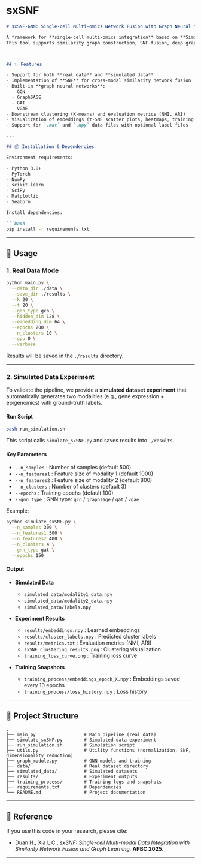 # sxSNF

````markdown
# sxSNF-GNN: Single-cell Multi-omics Network Fusion with Graph Neural Networks

A framework for **single-cell multi-omics integration** based on **Similarity Network Fusion (SNF)** and **Graph Neural Networks (GNNs)**.  
This tool supports similarity graph construction, SNF fusion, deep graph representation learning, clustering, and visualization.



## ✨ Features

- Support for both **real data** and **simulated data**  
- Implementation of **SNF** for cross-modal similarity network fusion  
- Built-in **graph neural networks**:
  - GCN
  - GraphSAGE
  - GAT
  - VGAE
- Downstream clustering (K-means) and evaluation metrics (NMI, ARI)  
- Visualization of embeddings (t-SNE scatter plots, heatmaps, training loss curves)  
- Support for `.mat` and `.npy` data files with optional label files  

---

## 📦 Installation & Dependencies

Environment requirements:

- Python 3.8+
- PyTorch
- NumPy
- scikit-learn
- SciPy
- Matplotlib
- Seaborn

Install dependencies:

```bash
pip install -r requirements.txt
````

---

## 🚀 Usage

### 1. Real Data Mode

```bash
python main.py \
  --data_dir ./data \
  --save_dir ./results \
  --k 20 \
  --t 20 \
  --gnn_type gcn \
  --hidden_dim 128 \
  --embedding_dim 64 \
  --epochs 200 \
  --n_clusters 10 \
  --gpu 0 \
  --verbose
```

Results will be saved in the `./results` directory.

---

### 2. Simulated Data Experiment

To validate the pipeline, we provide a **simulated dataset experiment** that automatically generates two modalities (e.g., gene expression + epigenomics) with ground-truth labels.

#### Run Script

```bash
bash run_simulation.sh
```

This script calls `simulate_sxSNF.py` and saves results into `./results`.

#### Key Parameters

* `--n_samples` : Number of samples (default 500)
* `--n_features1` : Feature size of modality 1 (default 1000)
* `--n_features2` : Feature size of modality 2 (default 800)
* `--n_clusters` : Number of clusters (default 3)
* `--epochs` : Training epochs (default 100)
* `--gnn_type` : GNN type: `gcn` / `graphsage` / `gat` / `vgae`

Example:

```bash
python simulate_sxSNF.py \
  --n_samples 300 \
  --n_features1 500 \
  --n_features2 400 \
  --n_clusters 4 \
  --gnn_type gat \
  --epochs 150
```

#### Output

* **Simulated Data**

  * `simulated_data/modality1_data.npy`
  * `simulated_data/modality2_data.npy`
  * `simulated_data/labels.npy`

* **Experiment Results**

  * `results/embeddings.npy` : Learned embeddings
  * `results/cluster_labels.npy` : Predicted cluster labels
  * `results/metrics.txt` : Evaluation metrics (NMI, ARI)
  * `sxSNF_clustering_results.png` : Clustering visualization
  * `training_loss_curve.png` : Training loss curve

* **Training Snapshots**

  * `training_process/embeddings_epoch_X.npy` : Embeddings saved every 10 epochs
  * `training_process/loss_history.npy` : Loss history

---

## 📂 Project Structure

```
.
├── main.py                  # Main pipeline (real data)
├── simulate_sxSNF.py        # Simulated data experiment
├── run_simulation.sh        # Simulation script
├── utils.py                 # Utility functions (normalization, SNF, dimensionality reduction)
├── graph_module.py          # GNN models and training
├── data/                    # Real dataset directory
├── simulated_data/          # Simulated datasets
├── results/                 # Experiment outputs
├── training_process/        # Training logs and snapshots
├── requirements.txt         # Dependencies
└── README.md                # Project documentation
```

---

## 📖 Reference

If you use this code in your research, please cite:

* Duan H., Xia L.C., *sxSNF: Single-cell Multi-modal Data Integration with Similarity Network Fusion and Graph Learning*, **APBC 2025**.
---
